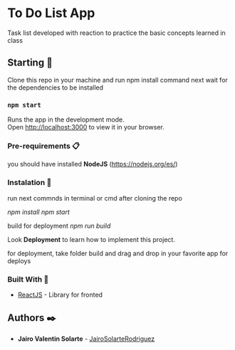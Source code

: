 # To Do List App

Task list developed with reaction to practice the basic concepts learned in class

## Starting 🚀

Clone this repo in your machine and run npm install command next wait for the dependencies to be installed

### `npm start`

Runs the app in the development mode.\
Open [http://localhost:3000](http://localhost:3000) to view it in your browser.

### Pre-requirements 📋

you should have installed **NodeJS** (https://nodejs.org/es/)

### Instalation 🔧

run next commnds in terminal or cmd after cloning the repo

_npm install_
_npm start_

build for deployment
_npm run build_


Look **Deployment** to learn how to implement this project.

for deployment, take folder build and drag and drop in your favorite app for deploys

### Built With 🔧

* [ReactJS](https://reactjs.org) - Library for fronted

## Authors ✒️

* **Jairo Valentin Solarte** - [JairoSolarteRodriguez](https://github.com/JairoSolarteRodriguez/)
